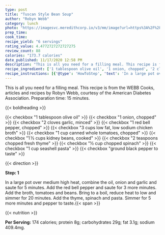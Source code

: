 ```yaml
---
type: post
title: "Tuscan Style Bean Soup"
author: "Robyn Webb"
category: lunch
photo: "https://imagesvc.meredithcorp.io/v3/mm/image?url=https%3A%2F%2Fimages.media-allrecipes.com%2Fuserphotos%2F62025.jpg"
prep_time: 
cook_time: 
recipe_yield: "6 servings"
rating_value: 4.4772727272727275
review_count: 88
calories: "173.7 calories"
date_published: 11/17/2020 12:58 PM
description: "This is all you need for a filling meal. This recipe is from the WEBB Cooks, articles and recipes by Robyn Webb, courtesy of the American Diabetes Association. Preparation time: 15 minutes."
recipe_ingredient: ['1 tablespoon olive oil', '1 onion, chopped', '2 cloves garlic, minced', '1 red bell pepper, chopped', '3 cups low fat, low sodium chicken broth', '1 cup canned whole tomatoes, chopped', '1\u2009½ cups kidney beans, cooked', '2 teaspoons chopped fresh thyme', '½ cup chopped spinach', '1 cup seashell pasta', 'ground black pepper to taste']
recipe_instructions: [{'@type': 'HowToStep', 'text': 'In a large pot over medium high heat, combine the oil, onion and garlic and saute for 5 minutes. Add the red bell pepper and saute for 3 more minutes. Add the broth, tomatoes and beans. Bring to a boil, reduce heat to low and simmer for 20 minutes. Add the thyme, spinach and pasta. Simmer for 5 more minutes and pepper to taste.\n'}]
---
```


This is all you need for a filling meal. This recipe is from the WEBB Cooks, articles and recipes by Robyn Webb, courtesy of the American Diabetes Association. Preparation time: 15 minutes. 

{{< boldheading >}}

{{< checkbox "1 tablespoon olive oil" >}}
{{< checkbox "1  onion, chopped" >}}
{{< checkbox "2 cloves garlic, minced" >}}
{{< checkbox "1  red bell pepper, chopped" >}}
{{< checkbox "3 cups low fat, low sodium chicken broth" >}}
{{< checkbox "1 cup canned whole tomatoes, chopped" >}}
{{< checkbox "1 ½ cups kidney beans, cooked" >}}
{{< checkbox "2 teaspoons chopped fresh thyme" >}}
{{< checkbox "½ cup chopped spinach" >}}
{{< checkbox "1 cup seashell pasta" >}}
{{< checkbox "ground black pepper to taste" >}}


{{< direction >}}

**Step: 1**

In a large pot over medium high heat, combine the oil, onion and garlic and saute for 5 minutes. Add the red bell pepper and saute for 3 more minutes. Add the broth, tomatoes and beans. Bring to a boil, reduce heat to low and simmer for 20 minutes. Add the thyme, spinach and pasta. Simmer for 5 more minutes and pepper to taste.{{< span >}}

{{< nutrition >}}

**Per Serving:** 174 calories; protein 8g; carbohydrates 29g; fat 3.1g; sodium 409.4mg.